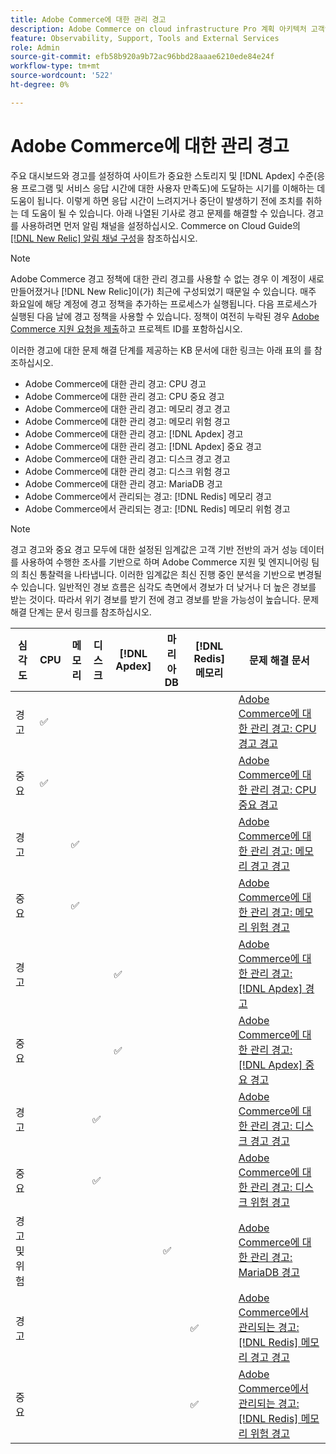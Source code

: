 ```yaml
---
title: Adobe Commerce에 대한 관리 경고
description: Adobe Commerce on cloud infrastructure Pro 계획 아키텍처 고객인 경우 관리 경고를 사용하여 사이트 상태를 이해할 수 있습니다. Adobe Commerce on cloud infrastructure Starter 계획 아키텍처 고객인 경우  [!DNL Apdex]  및 오류율 조건에 대한 경고만 받습니다.
feature: Observability, Support, Tools and External Services
role: Admin
source-git-commit: efb58b920a9b72ac96bbd28aaae6210ede84e24f
workflow-type: tm+mt
source-wordcount: '522'
ht-degree: 0%

---
```



# Adobe Commerce에 대한 관리 경고


주요 대시보드와 경고를 설정하여 사이트가 중요한 스토리지 및 [!DNL Apdex] 수준(응용 프로그램 및 서비스 응답 시간에 대한 사용자 만족도)에 도달하는 시기를 이해하는 데 도움이 됩니다. 이렇게 하면 응답 시간이 느려지거나 중단이 발생하기 전에 조치를 취하는 데 도움이 될 수 있습니다. 아래 나열된 기사로 경고 문제를 해결할 수 있습니다. 경고를 사용하려면 먼저 알림 채널을 설정하십시오. Commerce on Cloud Guide의 [[!DNL New Relic] 알림 채널 구성](https://experienceleague.adobe.com/en/docs/commerce-on-cloud/user-guide/monitor/new-relic/new-relic-service)을 참조하십시오.

>[!NOTE]
>
>Adobe Commerce 경고 정책에 대한 관리 경고를 사용할 수 없는 경우 이 계정이 새로 만들어졌거나 [!DNL New Relic]이(가) 최근에 구성되었기 때문일 수 있습니다. 매주 화요일에 해당 계정에 경고 정책을 추가하는 프로세스가 실행됩니다. 다음 프로세스가 실행된 다음 날에 경고 정책을 사용할 수 있습니다. 정책이 여전히 누락된 경우 [Adobe Commerce 지원 요청을 제출](https://experienceleague.adobe.com/en/docs/commerce-knowledge-base/kb/help-center-guide/magento-help-center-user-guide#support-case)하고 프로젝트 ID를 포함하십시오.

이러한 경고에 대한 문제 해결 단계를 제공하는 KB 문서에 대한 링크는 아래 표의 를 참조하십시오.

* Adobe Commerce에 대한 관리 경고: CPU 경고
* Adobe Commerce에 대한 관리 경고: CPU 중요 경고
* Adobe Commerce에 대한 관리 경고: 메모리 경고 경고
* Adobe Commerce에 대한 관리 경고: 메모리 위험 경고
* Adobe Commerce에 대한 관리 경고: [!DNL Apdex] 경고
* Adobe Commerce에 대한 관리 경고: [!DNL Apdex] 중요 경고
* Adobe Commerce에 대한 관리 경고: 디스크 경고 경고
* Adobe Commerce에 대한 관리 경고: 디스크 위험 경고
* Adobe Commerce에 대한 관리 경고: MariaDB 경고
* Adobe Commerce에서 관리되는 경고: [!DNL Redis] 메모리 경고
* Adobe Commerce에서 관리되는 경고: [!DNL Redis] 메모리 위험 경고

>[!NOTE]
>
>경고 경고와 중요 경고 모두에 대한 설정된 임계값은 고객 기반 전반의 과거 성능 데이터를 사용하여 수행한 조사를 기반으로 하며 Adobe Commerce 지원 및 엔지니어링 팀의 최신 통찰력을 나타냅니다. 이러한 임계값은 최신 진행 중인 분석을 기반으로 변경될 수 있습니다. 일반적인 경보 흐름은 심각도 측면에서 경보가 더 낮거나 더 높은 경보를 받는 것이다. 따라서 위기 경보를 받기 전에 경고 경보를 받을 가능성이 높습니다. 문제 해결 단계는 문서 링크를 참조하십시오.

| 심각도 | CPU | 메모리 | 디스크 | [!DNL Apdex] | 마리아DB | [!DNL Redis] 메모리 | 문제 해결 문서 |
|----------|-----|--------|------|-------|---------|--------------|-------------------------|
| 경고 | ✅ |        |      |       |         |              | [Adobe Commerce에 대한 관리 경고: CPU 경고 경고](managed-alerts-for-magento-commerce-cpu-warning-alert.md) |
| 중요 | ✅ |        |      |       |         |              | [Adobe Commerce에 대한 관리 경고: CPU 중요 경고](managed-alerts-on-magento-commerce-cpu-critical-alert.md) |
| 경고 |     | ✅ |      |       |         |              | [Adobe Commerce에 대한 관리 경고: 메모리 경고 경고](managed-alerts-for-magento-commerce-memory-warning-alert.md) |
| 중요 |     | ✅ |      |       |         |              | [Adobe Commerce에 대한 관리 경고: 메모리 위험 경고](managed-alerts-on-magento-commerce-memory-critical-alert.md) |
| 경고 |     |        |      | ✅ |         |              | [Adobe Commerce에 대한 관리 경고: [!DNL Apdex] 경고](managed-alerts-for-magento-commerce-apdex-warning-alert.md) |
| 중요 |     |        |      | ✅ |         |              | [Adobe Commerce에 대한 관리 경고: [!DNL Apdex] 중요 경고](managed-alerts-for-magento-commerce-apdex-critical-alert.md) |
| 경고 |     |        | ✅ |       |         |              | [Adobe Commerce에 대한 관리 경고: 디스크 경고 경고](managed-alerts-for-magento-commerce-disk-warning-alert.md) |
| 중요 |     |        | ✅ |       |         |              | [Adobe Commerce에 대한 관리 경고: 디스크 위험 경고](managed-alerts-for-magento-commerce-disk-critical-alert.md) |
| 경고 및 위험 |     |        |      |       | ✅ |              | [Adobe Commerce에 대한 관리 경고: MariaDB 경고](managed-alerts-on-magento-commerce-mariadb-alerts.md) |
| 경고 |     |        |      |       |         | ✅ | [Adobe Commerce에서 관리되는 경고: [!DNL Redis] 메모리 경고 경고](managed-alerts-on-magento-commerce-redis-memory-warning-alert.md) |
| 중요 |     |        |      |       |         | ✅ | [Adobe Commerce에서 관리되는 경고: [!DNL Redis] 메모리 위험 경고](managed-alerts-on-magento-commerce-redis-memory-critical-alert.md) |
